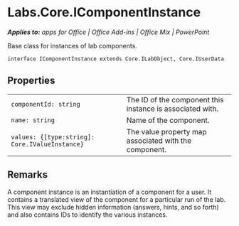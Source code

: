 
# Labs.Core.IComponentInstance

 _**Applies to:** apps for Office | Office Add-ins | Office Mix | PowerPoint_

Base class for instances of lab components.

```
interface IComponentInstance extends Core.ILabObject, Core.IUserData
```


## Properties


|||
|:-----|:-----|
| `componentId: string`|The ID of the component this instance is associated with.|
| `name: string`|Name of the component.|
| `values: {[type:string]: Core.IValueInstance}`|The value property map associated with the component.|

## Remarks

A component instance is an instantiation of a component for a user. It contains a translated view of the component for a particular run of the lab. This view may exclude hidden information (answers, hints, and so forth) and also contains IDs to identify the various instances.

